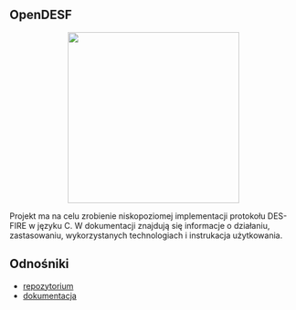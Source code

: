 ## OpenDESF
<p align="center">
   <img src="https://i.imgur.com/uuRQ0iI.png" width=300>
<p>
   Projekt ma na celu zrobienie niskopoziomej implementacji protokołu DES-FIRE w języku C.
   W dokumentacji znajdują się informacje o działaniu, zastasowaniu, wykorzystanych technologiach i instrukacja użytkowania.
   
## Odnośniki

 - [repozytorium](https://github.com/AGH-Narzedzia-Informatyczne/libopendesf)
 - [dokumentacja](https://agh-narzedzia-informatyczne.github.io/libopendesf/#/)
